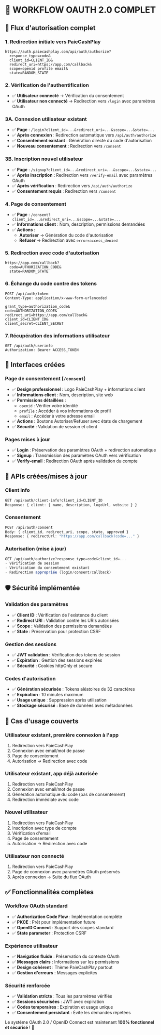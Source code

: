 # 🔐 WORKFLOW OAUTH 2.0 COMPLET

## 🎯 **Flux d'autorisation complet**

### **1. Redirection initiale vers PaieCashPlay**
```
https://auth.paiecashplay.com/api/auth/authorize?
  response_type=code&
  client_id=CLIENT_ID&
  redirect_uri=https://app.com/callback&
  scope=openid profile email&
  state=RANDOM_STATE
```

### **2. Vérification de l'authentification**
- ✅ **Utilisateur connecté** → Vérification du consentement
- ✅ **Utilisateur non connecté** → Redirection vers `/login` avec paramètres OAuth

### **3A. Connexion utilisateur existant**
- ✅ **Page** : `/login?client_id=...&redirect_uri=...&scope=...&state=...`
- ✅ **Après connexion** : Redirection automatique vers `/api/auth/authorize`
- ✅ **Consentement existant** : Génération directe du code d'autorisation
- ✅ **Nouveau consentement** : Redirection vers `/consent`

### **3B. Inscription nouvel utilisateur**
- ✅ **Page** : `/signup?client_id=...&redirect_uri=...&scope=...&state=...`
- ✅ **Après inscription** : Redirection vers `/verify-email` avec paramètres OAuth
- ✅ **Après vérification** : Redirection vers `/api/auth/authorize`
- ✅ **Consentement requis** : Redirection vers `/consent`

### **4. Page de consentement**
- ✅ **Page** : `/consent?client_id=...&redirect_uri=...&scope=...&state=...`
- ✅ **Informations client** : Nom, description, permissions demandées
- ✅ **Actions** :
  - **Autoriser** → Génération du code d'autorisation
  - **Refuser** → Redirection avec `error=access_denied`

### **5. Redirection avec code d'autorisation**
```
https://app.com/callback?
  code=AUTHORIZATION_CODE&
  state=RANDOM_STATE
```

### **6. Échange du code contre des tokens**
```
POST /api/auth/token
Content-Type: application/x-www-form-urlencoded

grant_type=authorization_code&
code=AUTHORIZATION_CODE&
redirect_uri=https://app.com/callback&
client_id=CLIENT_ID&
client_secret=CLIENT_SECRET
```

### **7. Récupération des informations utilisateur**
```
GET /api/auth/userinfo
Authorization: Bearer ACCESS_TOKEN
```

## 🎨 **Interfaces créées**

### **Page de consentement (`/consent`)**
- ✅ **Design professionnel** : Logo PaieCashPlay + informations client
- ✅ **Informations client** : Nom, description, site web
- ✅ **Permissions détaillées** :
  - `openid` : Vérifier votre identité
  - `profile` : Accéder à vos informations de profil
  - `email` : Accéder à votre adresse email
- ✅ **Actions** : Boutons Autoriser/Refuser avec états de chargement
- ✅ **Sécurité** : Validation de session et client

### **Pages mises à jour**
- ✅ **Login** : Préservation des paramètres OAuth + redirection automatique
- ✅ **Signup** : Transmission des paramètres OAuth vers vérification
- ✅ **Verify-email** : Redirection OAuth après validation du compte

## 🔧 **APIs créées/mises à jour**

### **Client Info**
```typescript
GET /api/auth/client-info?client_id=CLIENT_ID
Response: { client: { name, description, logoUrl, website } }
```

### **Consentement**
```typescript
POST /api/auth/consent
Body: { client_id, redirect_uri, scope, state, approved }
Response: { redirectUrl: "https://app.com/callback?code=..." }
```

### **Autorisation (mise à jour)**
```typescript
GET /api/auth/authorize?response_type=code&client_id=...
- Vérification de session
- Vérification du consentement existant
- Redirection appropriée (login/consent/callback)
```

## 🛡️ **Sécurité implémentée**

### **Validation des paramètres**
- ✅ **Client ID** : Vérification de l'existence du client
- ✅ **Redirect URI** : Validation contre les URIs autorisées
- ✅ **Scope** : Validation des permissions demandées
- ✅ **State** : Préservation pour protection CSRF

### **Gestion des sessions**
- ✅ **JWT validation** : Vérification des tokens de session
- ✅ **Expiration** : Gestion des sessions expirées
- ✅ **Sécurité** : Cookies httpOnly et secure

### **Codes d'autorisation**
- ✅ **Génération sécurisée** : Tokens aléatoires de 32 caractères
- ✅ **Expiration** : 10 minutes maximum
- ✅ **Usage unique** : Suppression après utilisation
- ✅ **Stockage sécurisé** : Base de données avec métadonnées

## 🎯 **Cas d'usage couverts**

### **Utilisateur existant, première connexion à l'app**
1. Redirection vers PaieCashPlay
2. Connexion avec email/mot de passe
3. Page de consentement
4. Autorisation → Redirection avec code

### **Utilisateur existant, app déjà autorisée**
1. Redirection vers PaieCashPlay
2. Connexion avec email/mot de passe
3. Génération automatique du code (pas de consentement)
4. Redirection immédiate avec code

### **Nouvel utilisateur**
1. Redirection vers PaieCashPlay
2. Inscription avec type de compte
3. Vérification d'email
4. Page de consentement
5. Autorisation → Redirection avec code

### **Utilisateur non connecté**
1. Redirection vers PaieCashPlay
2. Page de connexion avec paramètres OAuth préservés
3. Après connexion → Suite du flux OAuth

## ✅ **Fonctionnalités complètes**

### **Workflow OAuth standard**
- ✅ **Authorization Code Flow** : Implémentation complète
- ✅ **PKCE** : Prêt pour implémentation future
- ✅ **OpenID Connect** : Support des scopes standard
- ✅ **State parameter** : Protection CSRF

### **Expérience utilisateur**
- ✅ **Navigation fluide** : Préservation du contexte OAuth
- ✅ **Messages clairs** : Informations sur les permissions
- ✅ **Design cohérent** : Thème PaieCashPlay partout
- ✅ **Gestion d'erreurs** : Messages explicites

### **Sécurité renforcée**
- ✅ **Validation stricte** : Tous les paramètres vérifiés
- ✅ **Sessions sécurisées** : JWT avec expiration
- ✅ **Codes temporaires** : Expiration et usage unique
- ✅ **Consentement persistant** : Évite les demandes répétées

Le système OAuth 2.0 / OpenID Connect est maintenant **100% fonctionnel et sécurisé** ! 🚀